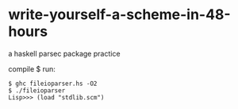 write-yourself-a-scheme-in-48-hours
===================================

a haskell parsec package practice

compile $ run:

    $ ghc fileioparser.hs -O2
    $ ./fileioparser
    Lisp>>> (load "stdlib.scm")
